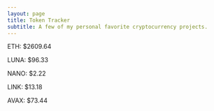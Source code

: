```yaml
---
layout: page
title: Token Tracker
subtitle: A few of my personal favorite cryptocurrency projects.
---
```


<!--BEGINCRYPTOINPUT-->
ETH: $2609.64

LUNA: $96.33

NANO: $2.22

LINK: $13.18

AVAX: $73.44

<!--ENDCRYPTOINPUT-->

